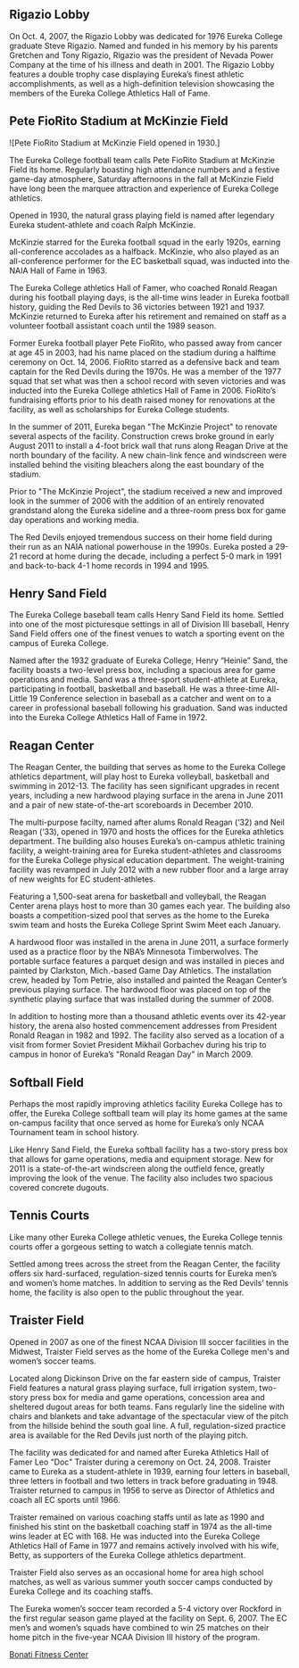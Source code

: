 ## Rigazio Lobby

On Oct. 4, 2007, the Rigazio Lobby was dedicated for 1976 Eureka College graduate Steve Rigazio. Named and funded in his memory by his parents Gretchen and Tony Rigazio, Rigazio was the president of Nevada Power Company at the time of his illness and death in 2001. The Rigazio Lobby features a double trophy case displaying Eureka’s finest athletic accomplishments, as well as a high-definition television showcasing the members of the Eureka College Athletics Hall of Fame.

## Pete FioRito Stadium at McKinzie Field

![Pete FioRito Stadium at McKinzie Field opened in 1930.]

The Eureka College football team calls Pete FioRito Stadium at McKinzie Field its home. Regularly boasting high attendance numbers and a festive game-day atmosphere, Saturday afternoons in the fall at McKinzie Field have long been the marquee attraction and experience of Eureka College athletics.

Opened in 1930, the natural grass playing field is named after legendary Eureka student-athlete and coach Ralph McKinzie. 

McKinzie starred for the Eureka football squad in the early 1920s, earning all-conference accolades as a halfback. McKinzie, who also played as an all-conference performer for the EC basketball squad, was inducted into the NAIA Hall of Fame in 1963.

The Eureka College athletics Hall of Famer, who coached Ronald Reagan during his football playing days, is the all-time wins leader in Eureka football history, guiding the Red Devils to 36 victories between 1921 and 1937. McKinzie returned to Eureka after his retirement and remained on staff as a volunteer football assistant coach until the 1989 season.

Former Eureka football player Pete FioRito, who passed away from cancer at age 45 in 2003, had his name placed on the stadium during a halftime ceremony on Oct. 14, 2006. FioRito starred as a defensive back and team captain for the Red Devils during the 1970s. He was a member of the 1977 squad that set what was then a school record with seven victories and was inducted into the Eureka College athletics Hall of Fame in 2006. FioRito’s fundraising efforts prior to his death raised money for renovations at the facility, as well as scholarships for Eureka College students.

In the summer of 2011, Eureka began "The McKinzie Project" to renovate several aspects of the facility. Construction crews broke ground in early August 2011 to install a 4-foot brick wall that runs along Reagan Drive at the north boundary of the facility. A new chain-link fence and windscreen were installed behind the visiting bleachers along the east boundary of the stadium.

Prior to "The McKinzie Project", the stadium received a new and improved look in the summer of 2006 with the addition of an entirely renovated grandstand along the Eureka sideline and a three-room press box for game day operations and working media. 

The Red Devils enjoyed tremendous success on their home field during their run as an NAIA national powerhouse in the 1990s. Eureka posted a 29-21 record at home during the decade, including a perfect 5-0 mark in 1991 and back-to-back 4-1 home records in 1994 and 1995.

## Henry Sand Field

The Eureka College baseball team calls Henry Sand Field its home. Settled into one of the most picturesque settings in all of Division III baseball, Henry Sand Field offers one of the finest venues to watch a sporting event on the campus of Eureka College.

Named after the 1932 graduate of Eureka College, Henry “Heinie” Sand, the facility boasts a two-level press box, including a spacious area for game operations and media. Sand was a three-sport student-athlete at Eureka, participating in football, basketball and baseball. He was a three-time All-Little 19 Conference selection in baseball as a catcher and went on to a career in professional baseball following his graduation. Sand was inducted into the Eureka College Athletics Hall of Fame in 1972.

## Reagan Center

The Reagan Center, the building that serves as home to the Eureka College athletics department, will play host to Eureka volleyball, basketball and swimming in 2012-13. The facility has seen significant upgrades in recent years, including a new hardwood playing surface in the arena in June 2011 and a pair of new state-of-the-art scoreboards in December 2010.

The multi-purpose facilty, named after alums Ronald Reagan (‘32) and Neil Reagan (‘33), opened in 1970 and hosts the offices for the Eureka athletics department. The building also houses Eureka’s on-campus athletic training facility, a weight-training area for Eureka student-athletes and classrooms for the Eureka College physical education department. The weight-training facility was revamped in July 2012 with a new rubber floor and a large array of new weights for EC student-athletes.

Featuring a 1,500-seat arena for basketball and volleyball, the Reagan Center arena plays host to more than 30 games each year. The building also boasts a competition-sized pool that serves as the home to the Eureka swim team and hosts the Eureka College Sprint Swim Meet each January.

A hardwood floor was installed in the arena in June 2011, a surface formerly used as a practice floor by the NBA’s Minnesota Timberwolves. The portable surface features a parquet design and was installed in pieces and painted by Clarkston, Mich.-based Game Day Athletics. The installation crew, headed by Tom Petrie, also installed and painted the Reagan Center’s previous playing surface. The hardwood floor was placed on top of the synthetic playing surface that was installed during the summer of 2008.

In addition to hosting more than a thousand athletic events over its 42-year history, the arena also hosted commencement addresses from President Ronald Reagan in 1982 and 1992. The facility also served as a location of a visit from former Soviet President Mikhail Gorbachev during his trip to campus in honor of Eureka’s "Ronald Reagan Day" in March 2009.

## Softball Field

Perhaps the most rapidly improving athletics facility Eureka College has to offer, the Eureka College softball team will play its home games at the same on-campus facility that once served as home for Eureka’s only NCAA Tournament team in school history.

Like Henry Sand Field, the Eureka softball facility has a two-story press box that allows for game operations, media and equipment storage. New for 2011 is a state-of-the-art windscreen along the outfield fence, greatly improving the look of the venue. The facility also includes two spacious covered concrete dugouts.

## Tennis Courts

Like many other Eureka College athletic venues, the Eureka College tennis courts offer a gorgeous setting to watch a collegiate tennis match.

Settled among trees across the street from the Reagan Center, the facility offers six hard-surfaced, regulation-sized tennis courts for Eureka men’s and women’s home matches. In addition to serving as the Red Devils’ tennis home, the facility is also open to the public throughout the year.

## Traister Field

Opened in 2007 as one of the finest NCAA Division III soccer facilities in the Midwest, Traister Field serves as the home of the Eureka College men's and women’s soccer teams.

Located along Dickinson Drive on the far eastern side of campus, Traister Field features a natural grass playing surface, full irrigation system, two-story press box for media and game operations, concession area and sheltered dugout areas for both teams. Fans regularly line the sideline with chairs and blankets and take advantage of the spectacular view of the pitch from the hillside behind the south goal line. A full, regulation-sized practice area is available for the Red Devils just north of the playing pitch.

The facility was dedicated for and named after Eureka Athletics Hall of Famer Leo "Doc" Traister during a ceremony on Oct. 24, 2008. Traister came to Eureka as a student-athlete in 1939, earning four letters in baseball, three letters in football and two letters in track before graduating in 1948. Traister returned to campus in 1956 to serve as Director of Athletics and coach all EC sports until 1966.

Traister remained on various coaching staffs until as late as 1990 and finished his stint on the basketball coaching staff in 1974 as the all-time wins leader at EC with 168. He was inducted into the Eureka College Athletics Hall of Fame in 1977 and remains actively involved with his wife, Betty, as supporters of the Eureka College athletics department.

Traister Field also serves as an occasional home for area high school matches, as well as various summer youth soccer camps conducted by Eureka College and its coaching staffs.

The Eureka women’s soccer team recorded a 5-4 victory over Rockford in the first regular season game played at the facility on Sept. 6, 2007. The EC men’s and women’s squads have combined to win 25 matches on their home pitch in the five-year NCAA Division III history of the program.

[Bonati Fitness Center](http://www.eureka.edu/athletics/bonati) 

